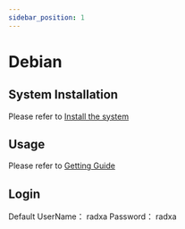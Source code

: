 ```yaml
---
sidebar_position: 1
---
```


# Debian

## System Installation

Please refer to [Install the system](../getting-started/install-os/)

## Usage

Please refer to [Getting Guide](../getting-started/)

## Login

Default UserName： radxa Password： radxa
